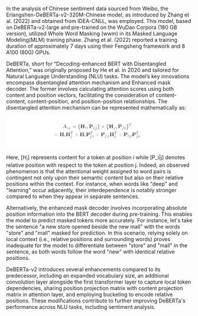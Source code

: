 In the analysis of Chinese sentiment data sourced from Weibo, the Erlangshen-DeBERTa-v2-320M-Chinese model, as introduced by Zhang et al. (2022) and obtained from IDEA-CNLL, was employed. This model, based on DeBERTa-v2-large and pre-trained on the WuDao Corpora (180 GB version), utilized Whole Word Masking (wwm) in its Masked Language Modeling(MLM) training phase. Zhang et al. (2022) reported a training duration of approximately 7 days using their Fengsheng framework and 8 A100 (80G) GPUs.

DeBERTa, short for “Decoding-enhanced BERT with Disentangled Attention,” was originally proposed by He et al. in 2020 and tailored for Natural Language Understanding (NLU) tasks. The model’s key innovations encompass disentangled attention mechanism and Enhanced mask decoder. The former involves calculating attention scores using both content and position vectors, facilitating the consideration of content-content, content-position, and position-position relationships. The disentangled attention mechanism can be represented mathematically as:

![](./update2_model_pic.png)

Here, [$H_i$] represents content for a token at position i while [P_i|j] denotes relative position with respect to the token at position j. Indeed, an observed phenomenon is that the attentional weight assigned to word pairs is contingent not only upon their semantic content but also on their relative positions within the context. For instance, when words like "deep" and "learning" occur adjacently, their interdependence is notably stronger compared to when they appear in separate sentences.

Alternatively, the enhanced mask decoder involves incorporating absolute position information into the BERT decoder during pre-training. This enables the model to predict masked tokens more accurately. For instance, let's take the sentence "a new store opened beside the new mall" with the words "store" and "mall" masked for prediction. In this scenario, relying solely on local context (i.e., relative positions and surrounding words) proves inadequate for the model to differentiate between "store" and "mall" in the sentence, as both words follow the word "new" with identical relative positions.

DeBERTa-v2 introduces several enhancements compared to its predecessor, including an expanded vocabulary size, an additional convolution layer alongside the first transformer layer to capture local token dependencies, sharing position projection matrix with content projection matrix in attention layer, and employing bucketing to encode relative positions. These modifications contribute to further improving DeBERTa's performance across NLU tasks, including sentiment analysis.
